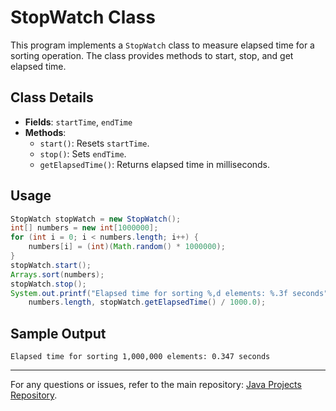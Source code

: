 # StopWatch Class

This program implements a `StopWatch` class to measure elapsed time for a sorting operation. The class provides methods to start, stop, and get elapsed time.

## Class Details

- **Fields**: `startTime`, `endTime`
- **Methods**: 
  - `start()`: Resets `startTime`.
  - `stop()`: Sets `endTime`.
  - `getElapsedTime()`: Returns elapsed time in milliseconds.

## Usage

```java
StopWatch stopWatch = new StopWatch();
int[] numbers = new int[1000000];
for (int i = 0; i < numbers.length; i++) {
    numbers[i] = (int)(Math.random() * 1000000);
}
stopWatch.start();
Arrays.sort(numbers);
stopWatch.stop();
System.out.printf("Elapsed time for sorting %,d elements: %.3f seconds", 
    numbers.length, stopWatch.getElapsedTime() / 1000.0);
```

## Sample Output

```
Elapsed time for sorting 1,000,000 elements: 0.347 seconds
```

---

For any questions or issues, refer to the main repository: [Java Projects Repository](https://github.com/Al-rimi/java).
